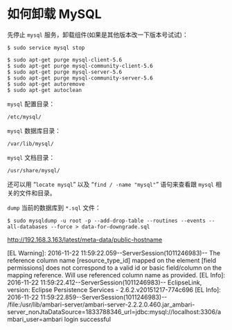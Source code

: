 如何卸载 MySQL
==================

先停止 `mysql` 服务，卸载组件(如果是其他版本改一下版本号试试)：

```shell
$ sudo service mysql stop

$ sudo apt-get purge mysql-client-5.6
$ sudo apt-get purge mysql-community-client-5.6
$ sudo apt-get purge mysql-server-5.6
$ sudo apt-get purge mysql-community-server-5.6
$ sudo apt-get autoremove
$ sudo apt-get autoclean
```

`mysql` 配置目录：

```shell
/etc/mysql/
```

`mysql` 数据库目录：

```shell
/var/lib/mysql/
```

`mysql` 文档目录：

```shell
/usr/share/mysql/
```

还可以用 “`locate mysql`” 以及 “`find / -name "mysql"`” 语句来查看跟 `mysql` 相关的文件和目录。

`dump` 当前的数据库到 `*.sql` 文件：

```shell
$ sudo mysqldump -u root -p --add-drop-table --routines --events --all-databases --force > data-for-downgrade.sql
```

http://192.168.3.163/latest/meta-data/public-hostname

[EL Warning]: 2016-11-22 11:59:22.059--ServerSession(1011246983)-- The reference column name [resource_type_id] mapped on the element [field permissions] does not correspond to a valid id or basic field/column on the mapping reference. Will use referenced column name as provided.
[EL Info]: 2016-11-22 11:59:22.412--ServerSession(1011246983)-- EclipseLink, version: Eclipse Persistence Services - 2.6.2.v20151217-774c696
[EL Info]: 2016-11-22 11:59:22.859--ServerSession(1011246983)-- /file:/usr/lib/ambari-server/ambari-server-2.2.2.0.460.jar_ambari-server_nonJtaDataSource=1833788346_url=jdbc:mysql://localhost:3306/ambari_user=ambari login successful


